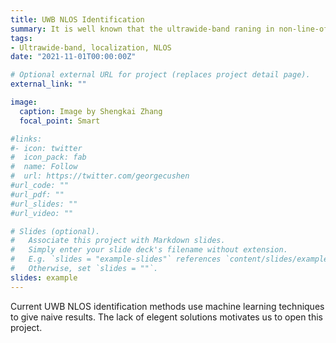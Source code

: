 ```yaml
---
title: UWB NLOS Identification
summary: It is well known that the ultrawide-band raning in non-line-of-sight (NLOS) propagation is biased due to that the diiferent propagation speed when going through other materials. Identifying the ranging results in NLOS conditions is siginificant in improving the robustness of UWB localization.
tags:
- Ultrawide-band, localization, NLOS
date: "2021-11-01T00:00:00Z"

# Optional external URL for project (replaces project detail page).
external_link: ""

image:
  caption: Image by Shengkai Zhang
  focal_point: Smart

#links:
#- icon: twitter
#  icon_pack: fab
#  name: Follow
#  url: https://twitter.com/georgecushen
#url_code: ""
#url_pdf: ""
#url_slides: ""
#url_video: ""

# Slides (optional).
#   Associate this project with Markdown slides.
#   Simply enter your slide deck's filename without extension.
#   E.g. `slides = "example-slides"` references `content/slides/example-slides.md`.
#   Otherwise, set `slides = ""`.
slides: example
---
```


Current UWB NLOS identification methods use machine learning techniques to give naive results. The lack of elegent solutions motivates us to open this project.

